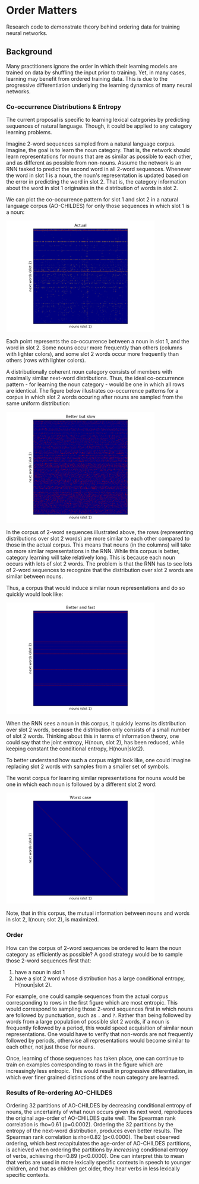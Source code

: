 # Order Matters

Research code to demonstrate theory behind ordering data for training neural networks.

## Background

Many practitioners ignore the order in which their learning models are trained on data by shuffling the input prior to training.
Yet, in many cases, learning may benefit from ordered training data.
This is due to the progressive differentiation underlying the learning dynamics of many neural networks.
  
### Co-occurrence Distributions & Entropy

The current proposal is specific to learning lexical categories by predicting sequences of natural language. 
Though, it could be applied to any category learning problems.

Imagine 2-word sequences sampled from a natural language corpus.
Imagine, the goal is to learn the noun category.
That is, the network should learn representations for nouns that are as similar as possible to each other, and as different as possible from non-nouns.
Assume the network is an RNN tasked to predict the second word in all 2-word sequences.
Whenever the word in slot 1 is a noun, the noun's representation is updated based on the error in predicting the word in slot 2.
That is, the category information about the word in slot 1 originates in the distribution of words in slot 2.

We can plot the co-occurrence pattern for slot 1 and slot 2 in a natural language corpus (AO-CHILDES) for only those sequences in which slot 1 is a noun:
 
<img src="images/actual.png" width="400">

Each point represents the co-occurrence between a noun in slot 1, and the word in slot 2.
Some nouns occur more frequently than others (columns with lighter colors),
and some slot 2 words occur more frequently than others (rows with lighter colors).

A distributionally coherent noun category consists of members with maximally similar next-word distributions.
Thus, the ideal co-occurrence pattern - for learning the noun category -  would be one in which all rows are identical.
The figure below illustrates co-occurrence patterns for a corpus in which slot 2 words occuring after nouns are sampled from the same uniform distribution:

<img src="images/better_but_slow.png" width="400">

In the corpus of 2-word sequences illustrated above, the rows (representing distributions over slot 2 words) are more similar to each other compared to those in the actual corpus.
This means that nouns (in the columns) will take on more similar representations in the RNN. 
While this corpus is better, category learning will take relatively long.
This is because each noun occurs with lots of slot 2 words.
The problem is that the RNN has to see lots of 2-word sequences to recognize that the distribution over slot 2 words are similar between nouns.

Thus, a corpus that would induce similar noun representations and do so quickly would look like: 

<img src="images/better_and_fast.png" width="400">

When the RNN sees a noun in this corpus, it quickly learns its distribution over slot 2 words, 
because the distribution only consists of a small number of slot 2 words.
Thinking about this in terms of information theory, one could say that the joint entropy, H(noun, slot 2), has been reduced, 
while keeping constant the conditional entropy, H(noun|slot2).

To better understand how such a corpus might look like, one could imagine replacing slot 2 words with samples from a smaller set of symbols. 

The worst corpus for learning similar representations for nouns would be one in which each noun is followed by a different slot 2 word:

<img src="images/worst_case.png" width="400">

Note, that in this corpus, the mutual information between nouns and words in slot 2, I(noun; slot 2), is maximized. 

### Order

How can the corpus of 2-word sequences be ordered to learn the noun category as efficiently as possible?
A good strategy would be to sample those 2-word sequences first that:
1. have a noun in slot 1
2. have a slot 2 word whose distribution has a large conditional entropy, H(noun|slot 2).

For example, one could sample sequences from the actual corpus corresponding to rows in the first figure which are most entropic. 
This would correspond to sampling those 2-word sequences first in which nouns are followed by punctuation, such as `.` and `?`. 
Rather than being followed by words from a large population of possible slot 2 words, 
if a noun is frequently followed by a period, this would speed acquisition of similar noun representations.
One would have to verify that non-words are not frequently followed by periods, 
otherwise all representations would become similar to each other, not just those for nouns.

Once, learning of those sequences has taken place, one can continue to train on examples corresponding to rows in the figure which are increasingly less entropic.
This would result in progressive differentiation, in which ever finer grained distinctions of the noun category are learned. 

### Results of Re-ordering AO-CHILDES

Ordering 32 partitions of AO-CHILDES by decreasing conditional entropy of nouns, 
the uncertainty of what noun occurs given its next word,
reproduces the original age-order of AO-CHILDES quite well. 
The Spearman rank correlation is rho=0.61 (p=0.0002).
Ordering the 32 partitions by the entropy of the next-word distribution, produces even better results.
The Spearman rank correlation is rho=0.82 (p<0.0000).
The best observed ordering, which best recapitulates the age-order of AO-CHILDES partitions,
is achieved when ordering the partitions by *increasing* conditional entropy of verbs,
achieving rho=0.89 (p<0.0000). 
One can interpret this to mean that verbs are used in more lexically specific contexts in speech to younger children,
and that as children get older, they hear verbs in less lexically specific contexts.


 
